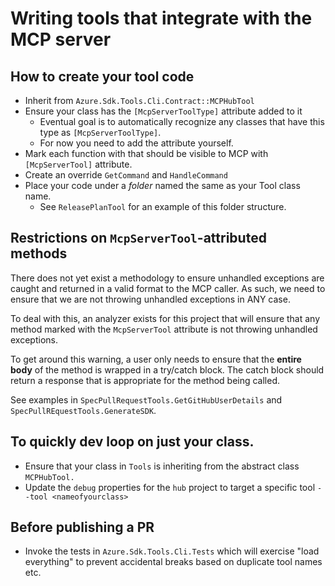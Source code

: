 # Writing tools that integrate with the MCP server

## How to create your tool code

- Inherit from `Azure.Sdk.Tools.Cli.Contract::MCPHubTool`
- Ensure your class has the `[McpServerToolType]` attribute added to it
  - Eventual goal is to automatically recognize any classes that have this type as `[McpServerToolType]`.
  - For now you need to add the attribute yourself.
- Mark each function with that should be visible to MCP with `[McpServerTool]` attribute.
- Create an override `GetCommand` and `HandleCommand`
- Place your code under a _folder_ named the same as your Tool class name.
  - See `ReleasePlanTool` for an example of this folder structure.

## Restrictions on `McpServerTool`-attributed methods

There does not yet exist a methodology to ensure unhandled exceptions are caught and returned in a valid format to the MCP caller. As such, we need to ensure that we are not throwing unhandled exceptions in ANY case.

To deal with this, an analyzer exists for this project that will ensure that any method marked with the `McpServerTool` attribute is not throwing unhandled exceptions.

To get around this warning, a user only needs to ensure that the **entire body** of the method is wrapped in a try/catch block. The catch block should return a response that is appropriate for the method being called.

See examples in `SpecPullRequestTools.GetGitHubUserDetails` and `SpecPullREquestTools.GenerateSDK`.

## To quickly dev loop on just your class.

- Ensure that your class in `Tools` is inheriting from the abstract class `MCPHubTool.`
- Update the `debug` properties for the `hub` project to target a specific tool `--tool <nameofyourclass>`

## Before publishing a PR

- Invoke the tests in `Azure.Sdk.Tools.Cli.Tests` which will exercise "load everything" to prevent accidental breaks based on duplicate tool names etc.
